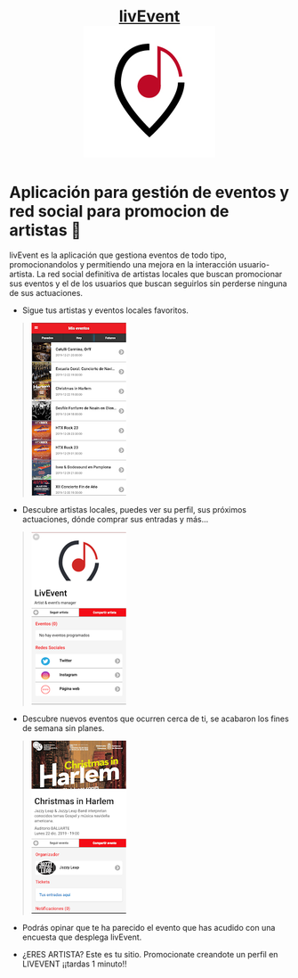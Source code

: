 <h1 align="center">
<a href="https://play.google.com/store/apps/details?id=es.livevent.tlm">livEvent</a>
<br>
<img src="logo.png">
</h1>

Aplicación para gestión de eventos y red social para promocion de artistas 🎵
===

livEvent es la aplicación que gestiona eventos de todo tipo, promocionandolos y permitiendo una mejora en la interacción usuario-artista. La red social definitiva de artistas locales que buscan promocionar sus eventos y el de los usuarios que buscan seguirlos sin perderse ninguna de sus actuaciones.

- Sigue tus artistas y eventos locales favoritos. 

>![events](events.png)

- Descubre artistas locales, puedes ver su perfil, sus próximos actuaciones, dónde comprar sus entradas y más...

>![artist](artist.png)

- Descubre nuevos eventos que ocurren cerca de ti, se acabaron los fines de semana sin planes. 

>![event_detail](event_detail.png)

- Podrás opinar que te ha parecido el evento que has acudido con una encuesta que desplega livEvent.

- ¿ERES ARTISTA? Este es tu sitio. Promocionate creandote un perfil en LIVEVENT ¡¡tardas 1 minuto!!
